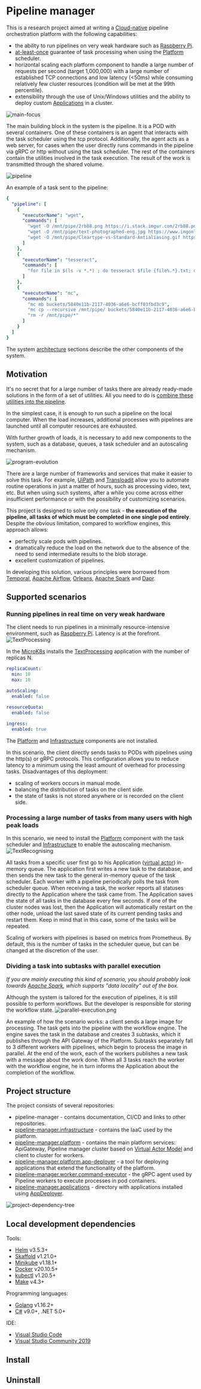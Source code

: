 # Pipeline manager
This is a research project aimed at writing a [Cloud-native](https://docs.microsoft.com/en-us/dotnet/architecture/cloud-native/definition) pipeline orchestration platform with the following capabilities:
- the ability to run pipelines on very weak hardware such as [Raspberry Pi](https://en.wikipedia.org/wiki/Raspberry_Pi).
- [at-least-once](https://medium.com/@andy.bryant/processing-guarantees-in-kafka-12dd2e30be0e#:~:text=At%20least%20once%20guarantee%20means,1.) guarantee of task processing when using the [Platform](https://github.com/RyazanovAlexander/pipeline-manager.platform) scheduler.
- horizontal scaling each platform component to handle a large number of requests per second (target 1,000,000) with a large number of established TCP connections and low latency (<50ms) while consuming relatively few cluster resources (condition will be met at the 99th percentile).
- extensibility through the use of Unix/Windows utilities and the ability to deploy custom [Applications](https://github.com/RyazanovAlexander/pipeline-manager.applications) in a cluster.

![main-focus](main-focus.png)

The main building block in the system is the pipeline. It is a POD with several containers. One of these containers is an agent that interacts with the task scheduler using the tcp protocol. Additionally, the agent acts as a web server, for cases when the user directly runs commands in the pipeline via gRPC or http without using the task scheduler. The rest of the containers contain the utilities involved in the task execution. The result of the work is transmitted through the shared volume.

![pipeline](pipeline.png)

An example of a task sent to the pipeline:
```yaml
{
  "pipeline": [
    {
      "executorName": "wget",
      "commands": [
        "wget -O /mnt/pipe/2rb88.png https://i.stack.imgur.com/2rb88.png",
        "wget -O /mnt/pipe/text-photographed-eng.jpg https://www.imgonline.com.ua/examples/text-photographed-eng.jpg",
        "wget -O /mnt/pipe/Cleartype-vs-Standard-Antialiasing.gif https://upload.wikimedia.org/wikipedia/commons/b/b8/Cleartype-vs-Standard-Antialiasing.gif"
      ]
    },
    {
      "executorName": "tesseract",
      "commands": [
        "for file in $(ls -v *.*) ; do tesseract $file {file%.*}.txt; done"
      ]
    },
    {
      "executorName": "mc",
      "commands": [
        "mc mb buckets/5840e11b-2117-4036-a6e6-bcff03fbd3c9",
        "mc cp --recursive /mnt/pipe/ buckets/5840e11b-2117-4036-a6e6-bcff03fbd3c9",
        "rm -r /mnt/pipe/*"
      ]
    }
  ]
}
```

The system [architecture](docs/Architecture.md) sections describe the other components of the system.

## Motivation
It's no secret that for a large number of tasks there are already ready-made solutions in the form of a set of utilities. All you need to do is [combine these utilities into the pipeline](https://tldp.org/LDP/GNU-Linux-Tools-Summary/html/c1089.htm).

In the simplest case, it is enough to run such a pipeline on the local computer. When the load increases, additional processes with pipelines are launched until all computer resources are exhausted.

With further growth of loads, it is necessary to add new components to the system, such as a database, queues, a task scheduler and an autoscaling mechanism.

![program-evolution](program-evolution.png)

There are a large number of frameworks and services that make it easier to solve this task. For example, [UiPath](https://www.uipath.com) and [Transloadit](https://transloadit.com) allow you to automate routine operations in just a matter of hours, such as processing video, text, etc. But when using such systems, after a while you come across either insufficient performance or with the possibility of customizing scenarios.

This project is designed to solve only one task - **the execution of the pipeline, all tasks of which must be completed in one single pod entirely**. Despite the obvious limitation, compared to workflow engines, this approach allows:
- perfectly scale pods with pipelines.
- dramatically reduce the load on the network due to the absence of the need to send intermediate results to the blob storage.
- excellent customization of pipelines.

In developing this solution, various principles were borrowed from [Temporal](https://temporal.io), [Apache Airflow](http://airflow.apache.org), [Orleans](https://dotnet.github.io/orleans), [Apache Spark](https://spark.apache.org/) and [Dapr](https://github.com/dapr/workflows).

## Supported scenarios
### Running pipelines in real time on very weak hardware

The client needs to run pipelines in a minimally resource-intensive environment, such as [Raspberry Pi](https://en.wikipedia.org/wiki/Raspberry_Pi). Latency is at the forefront.
![TextProcessing](https://github.com/RyazanovAlexander/pipeline-manager.applications/blob/main/catalog/TextProcessing/diagram.png)

In the [MicroK8s](https://microk8s.io/) installs the [TextProcessing](https://github.com/RyazanovAlexander/pipeline-manager.applications/blob/main/catalog/TextProcessing) application with the number of replicas N.
```yaml
replicaCount:
  min: 10
  max: 10

autoScaling:
  enabled: false
 
resourceQuota:
  enabled: false

ingress:
  enabled: true
```
The [Platform](https://github.com/RyazanovAlexander/pipeline-manager.platform) and [Infrastructure](https://github.com/RyazanovAlexander/pipeline-manager.infrastructure) components are not installed.

In this scenario, the client directly sends tasks to PODs with pipelines using the http(s) or gRPC protocols. This configuration allows you to reduce latency to a minimum using the least amount of overhead for processing tasks. Disadvantages of this deployment:
- scaling of workers occurs in manual mode.
- balancing the distribution of tasks on the client side.
- the state of tasks is not stored anywhere or is recorded on the client side.

### Processing a large number of tasks from many users with high peak loads

In this scenario, we need to install the [Platform](https://github.com/RyazanovAlexander/pipeline-manager.platform) component with the task scheduler and [Infrastructure](https://github.com/RyazanovAlexander/pipeline-manager.infrastructure) to enable the autoscaling mechanism.
![TextRecognising](https://github.com/RyazanovAlexander/pipeline-manager.applications/blob/main/catalog/TextRecognising/diagram.png)

All tasks from a specific user first go to his Application ([virtual actor](https://www.microsoft.com/en-us/research/project/orleans-virtual-actors)) in-memory queue. The application first writes a new task to the database, and then sends the new task to the general in-memory queue of the task scheduler. Each worker with a pipeline periodically polls the task from scheduler queue. When receiving a task, the worker reports all statuses directly to the Application where the task came from. The Application saves the state of all tasks in the database every few seconds. If one of the cluster nodes was lost, then the Application will automatically restart on the other node, unload the last saved state of its current pending tasks and restart them. Keep in mind that in this case, some of the tasks will be repeated.

Scaling of workers with pipelines is based on metrics from Prometheus. By default, this is the number of tasks in the scheduler queue, but can be changed at the discretion of the user.

### Dividing a task into subtasks with parallel execution

*If you are mainly executing this kind of scenario, you should probably look towards [Apache Spark](https://spark.apache.org/), which supports "data locality" out of the box.*

Although the system is tailored for the execution of pipelines, it is still possible to perform workflows. But the developer is responsible for storing the workflow state.
![parallel-execution.png](parallel-execution.png)

An example of how the scenario works: a client sends a large image for processing. The task gets into the pipeline with the workflow engine. The engine saves the task in the database and creates 3 subtasks, which it publishes through the API Gateway of the Platform. Subtasks separately fall to 3 different workers with pipelines, which begin to process the image in parallel. At the end of the work, each of the workers publishes a new task with a message about the work done. When all 3 tasks reach the worker with the workflow engine, he in turn informs the Application about the completion of the workflow.

## Project structure
The project consists of several repositories:
- pipeline-manager - contains documentation, CI/CD and links to other repositories.
- [pipeline-manager.infrastructure](https://github.com/RyazanovAlexander/pipeline-manager.infrastructure) - contains the IaaC used by the platform.
- [pipeline-manager.platform](https://github.com/RyazanovAlexander/pipeline-manager.platform) - contains the main platform services: ApiGateway, Pipeline manager cluster based on [Virtual Actor Model](https://dotnet.github.io/orleans/) and client to cluster for workers.
- [pipeline-manager.platform.app-deployer](https://github.com/RyazanovAlexander/pipeline-manager.platform.app-deployer) - a tool for deploying applications that extend the functionality of the platform.
- [pipeline-manager.worker.command-executor](https://github.com/RyazanovAlexander/pipeline-manager.worker.command-executor) - the gRPC agent used by Pipeline workers to execute processes in pod containers.
- [pipeline-manager.applications](https://github.com/RyazanovAlexander/pipeline-manager.applications) - directory with applications installed using [AppDeployer](https://github.com/RyazanovAlexander/pipeline-manager.platform.app-deployer).

![project-dependency-tree](project-dependency-tree.png)

## Local development dependencies
Tools:
- [Helm](https://helm.sh) v3.5.3+
- [Skaffold](https://skaffold.dev) v1.21.0+
- [Minikube](https://minikube.sigs.k8s.io) v1.18.1+
- [Docker](https://www.docker.com) v20.10.5+
- [kubectl](https://kubernetes.io/docs/tasks/tools) v1.20.5+
- [Make](https://www.gnu.org/software/make/manual/make.html) v4.3+

Programming languages:
- [Golang](https://golang.org/) v1.16.2+
- [C#](https://dotnet.microsoft.com/download/dotnet/5.0) v9.0+, .NET 5.0+

IDE:
- [Visual Studio Code](https://code.visualstudio.com)
- [Visual Studio Community 2019](https://visualstudio.microsoft.com/ru/vs/community/)

## Install


## Uninstall
